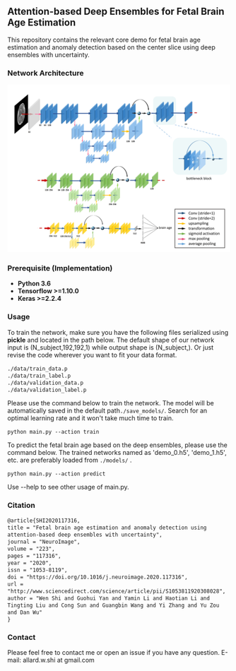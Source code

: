 ## Attention-based Deep Ensembles for Fetal Brain Age Estimation  
This repository contains the relevant core demo for fetal brain age estimation and anomaly detection based on the center slice using deep ensembles with uncertainty. 

### Network Architecture
![model_architecture](./imgs/Fig2.jpg)

### Prerequisite (Implementation)
* **Python 3.6**
* **Tensorflow >=1.10.0**
* **Keras >=2.2.4**

### Usage
To train the network, make sure you have the following files serialized using **pickle** and located in the path below. The default shape of our network input is (N_subject,192,192,1) while output shape is (N_subject,). Or just revise the code wherever you want to fit your data format. 
```
./data/train_data.p
./data/train_label.p
./data/validation_data.p
./data/validation_label.p
```
Please use the command below to train the network. The model will be automatically saved in the default path```./save_models/```. Search for an optimal learning rate and it won't take much time to train. 
```
python main.py --action train
```
To predict the fetal brain age based on the deep ensembles, please use the command below. The trained networks named as 'demo_0.h5', 'demo_1.h5', etc. are preferably loaded from  ```./models/``` .
```
python main.py --action predict
```
Use --help to see other usage of main.py.

### Citation
```
@article{SHI2020117316,
title = "Fetal brain age estimation and anomaly detection using attention-based deep ensembles with uncertainty",
journal = "NeuroImage",
volume = "223",
pages = "117316",
year = "2020",
issn = "1053-8119",
doi = "https://doi.org/10.1016/j.neuroimage.2020.117316",
url = "http://www.sciencedirect.com/science/article/pii/S1053811920308028",
author = "Wen Shi and Guohui Yan and Yamin Li and Haotian Li and Tingting Liu and Cong Sun and Guangbin Wang and Yi Zhang and Yu Zou and Dan Wu"
}
```

### Contact
Please feel free to contact me or open an issue if you have any question.
E-mail: allard.w.shi at gmail.com